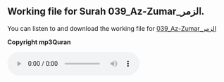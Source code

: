 
## Working file for Surah 039_Az-Zumar_الزمر.

You can listen to and download the working file for [039_Az-Zumar_الزمر](https://server13.mp3quran.net/husr/039.mp3)

**Copyright mp3Quran**

<audio controls src="https://server13.mp3quran.net/husr/039.mp3"></audio>
